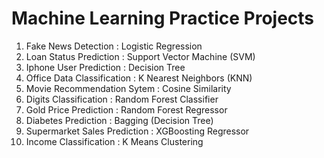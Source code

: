 # Machine Learning Practice Projects
<ol>
  <li>Fake News Detection : Logistic Regression <br></li>
  <li>Loan Status Prediction : Support Vector Machine (SVM) <br></li>
  <li>Iphone User Prediction : Decision Tree <br></li>
  <li>Office Data Classification : K Nearest Neighbors (KNN) <br></li>
  <li>Movie Recommendation Sytem : Cosine Similarity <br></li>
  <li>Digits Classification : Random Forest Classifier <br></li>
  <li> Gold Price Prediction : Random Forest Regressor <br></li>
  <li> Diabetes Prediction : Bagging (Decision Tree) <br></li>
  <li> Supermarket Sales Prediction : XGBoosting Regressor <br></li>
  <li> Income Classification : K Means Clustering <br></li>
</ol>

